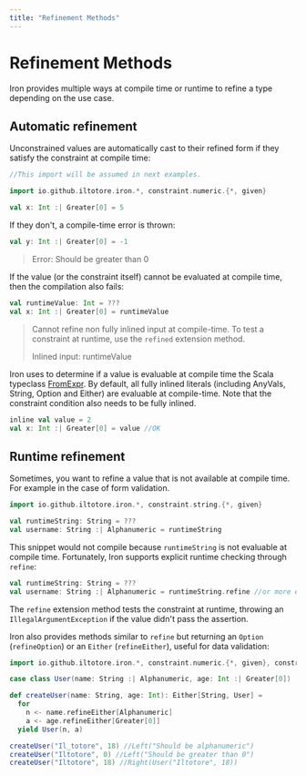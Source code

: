 ```yaml
---
title: "Refinement Methods"
---
```


# Refinement Methods

Iron provides multiple ways at compile time or runtime to refine a type depending on the use case.

## Automatic refinement

Unconstrained values are automatically cast to their refined form if they satisfy the constraint at compile time:

```scala
//This import will be assumed in next examples.

import io.github.iltotore.iron.*, constraint.numeric.{*, given}

val x: Int :| Greater[0] = 5
```

If they don't, a compile-time error is thrown:

```scala
val y: Int :| Greater[0] = -1
```

> Error: Should be greater than 0

If the value (or the constraint itself) cannot be evaluated at compile time, then the compilation also fails:

```scala
val runtimeValue: Int = ???
val x: Int :| Greater[0] = runtimeValue
```

> Cannot refine non fully inlined input at compile-time.
> To test a constraint at runtime, use the `refined` extension method.
>
> Inlined input: runtimeValue

Iron uses to determine if a value is evaluable at compile time the Scala
typeclass [FromExpr](https://scala-lang.org/api/3.2.0/scala/quoted/FromExpr.html).
By default, all fully inlined literals (including AnyVals, String, Option and Either) are evaluable at compile-time.
Note that the constraint condition also needs to be fully inlined.

```scala
inline val value = 2
val x: Int :| Greater[0] = value //OK
```

## Runtime refinement

Sometimes, you want to refine a value that is not available at compile time. For example in the case of form validation.

```scala
import io.github.iltotore.iron.*, constraint.string.{*, given}

val runtimeString: String = ???
val username: String :| Alphanumeric = runtimeString
```

This snippet would not compile because `runtimeString` is not evaluable at compile time.
Fortunately, Iron supports explicit runtime checking through `refine`:

```scala
val runtimeString: String = ???
val username: String :| Alphanumeric = runtimeString.refine //or more explicitly, refine[LowerCase].
```

The `refine` extension method tests the constraint at runtime, throwing an `IllegalArgumentException` if the value
didn't pass
the assertion.

Iron also provides methods similar to `refine` but returning an `Option` (`refineOption`) or
an `Either` (`refineEither`), useful for data validation:

```scala
import io.github.iltotore.iron.*, constraint.numeric.{*, given}, constraint.string.{*, given}

case class User(name: String :| Alphanumeric, age: Int :| Greater[0])

def createUser(name: String, age: Int): Either[String, User] =
  for
    n <- name.refineEither[Alphanumeric]
    a <- age.refineEither[Greater[0]]
  yield User(n, a)

createUser("Il_totore", 18) //Left("Should be alphanumeric")
createUser("Iltotore", 0) //Left("Should be greater than 0")
createUser("Iltotore", 18) //Right(User("Iltotore", 18))
```